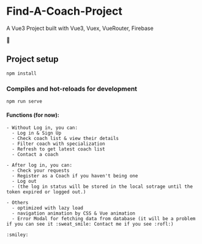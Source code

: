 # Find-A-Coach-Project
A Vue3 Project built with Vue3, Vuex, VueRouter, Firebase

:rofl:

## Project setup
```
npm install
```

### Compiles and hot-reloads for development
```
npm run serve
```

#### Functions (for now):
```
- Without Log in, you can:
  - Log in & Sign Up
  - Check coach list & view their details
  - Filter coach with specialization
  - Refresh to get latest coach list
  - Contact a coach
  
- After log in, you can:
  - Check your requests
  - Register as a Coach if you haven't being one
  - Log out
  - (the log in status will be stored in the local sotrage until the token expired or logged out.)

- Others
  - optimized with lazy load
  - navigation animation by CSS & Vue animation
  - Error Modal for fetching data from database (it will be a problem if you can see it :sweat_smile: Contact me if you see :rofl:)

:smiley:
